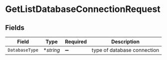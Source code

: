 # GetListDatabaseConnectionRequest


## Fields

| Field                       | Type                        | Required                    | Description                 |
| --------------------------- | --------------------------- | --------------------------- | --------------------------- |
| `DatabaseType`              | **string*                   | :heavy_minus_sign:          | type of database connection |